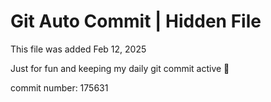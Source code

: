 # Git Auto Commit | Hidden File

This file was added Feb 12, 2025

Just for fun and keeping my daily git commit active 🤪

commit number: 175631
